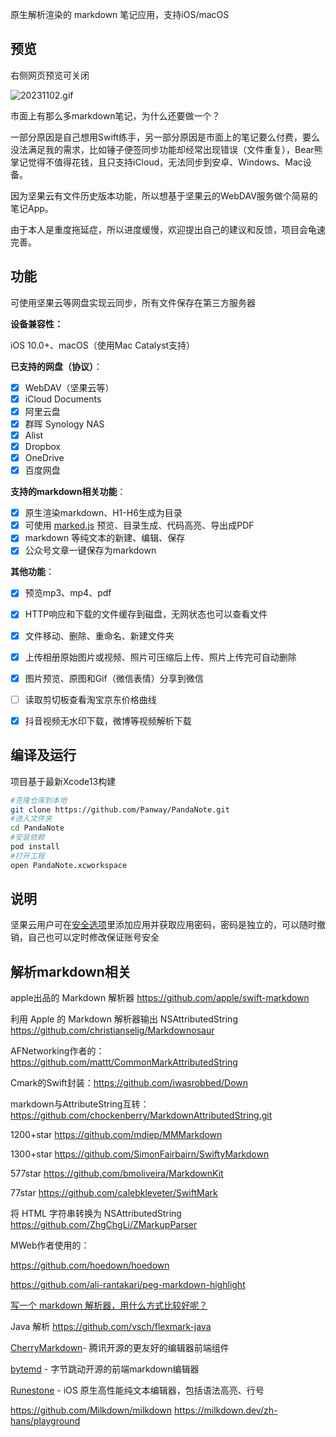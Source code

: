 原生解析渲染的 markdown 笔记应用，支持iOS/macOS

## 预览

右侧网页预览可关闭

![20231102.gif](https://s2.loli.net/2023/11/02/HfMnqsk2echEtrv.gif)



市面上有那么多markdown笔记，为什么还要做一个？

一部分原因是自己想用Swift练手，另一部分原因是市面上的笔记要么付费，要么没法满足我的需求，比如锤子便签同步功能却经常出现错误（文件重复），Bear熊掌记觉得不值得花钱，且只支持iCloud，无法同步到安卓、Windows、Mac设备。

因为坚果云有文件历史版本功能，所以想基于坚果云的WebDAV服务做个简易的笔记App。

由于本人是重度拖延症，所以进度缓慢，欢迎提出自己的建议和反馈，项目会龟速完善。

## 功能

可使用坚果云等网盘实现云同步，所有文件保存在第三方服务器

**设备兼容性：**

iOS 10.0+、macOS（使用Mac Catalyst支持）

**已支持的网盘（协议）**：

- [x] WebDAV（坚果云等）
- [x] iCloud Documents
- [x] 阿里云盘
- [x] 群晖 Synology NAS
- [x] Alist
- [x] Dropbox
- [x] OneDrive
- [x] 百度网盘

**支持的markdown相关功能**：

- [x] 原生渲染markdown、H1-H6生成为目录
- [x] 可使用 [marked.js](https://github.com/markedjs/marked) 预览、目录生成、代码高亮、导出成PDF
- [x] markdown 等纯文本的新建、编辑、保存
- [x] 公众号文章一键保存为markdown

**其他功能**：

- [x] 预览mp3、mp4、pdf
- [x] HTTP响应和下载的文件缓存到磁盘，无网状态也可以查看文件
- [x] 文件移动、删除、重命名、新建文件夹
- [x] 上传相册原始图片或视频、照片可压缩后上传、照片上传完可自动删除
- [x] 图片预览、原图和Gif（微信表情）分享到微信
- [ ] 读取剪切板查看淘宝京东价格曲线
- [x] 抖音视频无水印下载，微博等视频解析下载




## 编译及运行

项目基于最新Xcode13构建

```bash
#克隆仓库到本地
git clone https://github.com/Panway/PandaNote.git
#进入文件夹
cd PandaNote
#安装依赖
pod install
#打开工程
open PandaNote.xcworkspace
```


## 说明

坚果云用户可在[安全选项](https://www.jianguoyun.com/#/safety)里添加应用并获取应用密码，密码是独立的，可以随时撤销，自己也可以定时修改保证账号安全


## 解析markdown相关

apple出品的 Markdown 解析器 https://github.com/apple/swift-markdown

利用 Apple 的 Markdown 解析器输出 NSAttributedString https://github.com/christianselig/Markdownosaur

AFNetworking作者的： https://github.com/mattt/CommonMarkAttributedString

Cmark的Swift封装：https://github.com/iwasrobbed/Down

markdown与AttributeString互转： https://github.com/chockenberry/MarkdownAttributedString.git

1200+star https://github.com/mdiep/MMMarkdown

1300+star https://github.com/SimonFairbairn/SwiftyMarkdown

577star https://github.com/bmoliveira/MarkdownKit

77star https://github.com/calebkleveter/SwiftMark

将 HTML 字符串转换为 NSAttributedString https://github.com/ZhgChgLi/ZMarkupParser

MWeb作者使用的：

https://github.com/hoedown/hoedown

https://github.com/ali-rantakari/peg-markdown-highlight

[写一个 markdown 解析器，用什么方式比较好呢？](https://www.v2ex.com/t/682051)

Java 解析 https://github.com/vsch/flexmark-java

[CherryMarkdown](https://mp.weixin.qq.com/s/T8-zbxI2eeMM4vSgt8dk3w)- 腾讯开源的更友好的编辑器前端组件

[bytemd](https://github.com/bytedance/bytemd) - 字节跳动开源的前端markdown编辑器

[Runestone](https://github.com/simonbs/Runestone) - iOS 原生高性能纯文本编辑器，包括语法高亮、行号

https://github.com/Milkdown/milkdown  https://milkdown.dev/zh-hans/playground